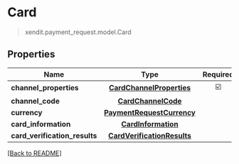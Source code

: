 # Card
> xendit.payment_request.model.Card


## Properties
| Name | Type | Required | Description | Examples |
|------------|:-------------:|:-------------:|-------------|:-------------:|
| **channel_properties** | [**CardChannelProperties**](CardChannelProperties.md) | ☑️ |  |  | |
| **channel_code** | [**CardChannelCode**](CardChannelCode.md) | |   |  |
| **currency** | [**PaymentRequestCurrency**](PaymentRequestCurrency.md) | |   |  |
| **card_information** | [**CardInformation**](CardInformation.md) | |   |  |
| **card_verification_results** | [**CardVerificationResults**](CardVerificationResults.md) | |   |  |


[[Back to README]](../../README.md)


